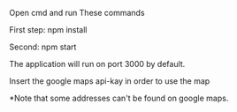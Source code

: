 Open cmd and run These commands

First step: npm install

Second: npm start

The application will run on port 3000 by default. 

Insert the google maps api-kay in order to use the map

*Note that some addresses can't be found on google maps.